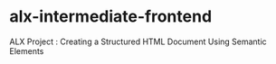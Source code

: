 # alx-intermediate-frontend
ALX Project : Creating a Structured HTML Document Using Semantic Elements
